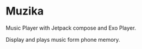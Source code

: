 # Muzika
Music Player with Jetpack compose and Exo Player.

Display and plays music form phone memory. 
